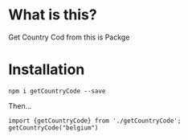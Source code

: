 # What is this?

Get Country Cod from this is Packge

# Installation
`npm i getCountryCode --save`

Then...

```
import {getCountryCode} from './getCountryCode';
getCountryCode("belgium")

```